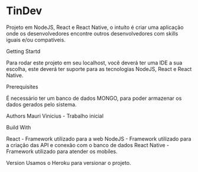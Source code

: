 # TinDev
Projeto em NodeJS, React e React Native, o intuíto é criar uma aplicação onde os desenvolvedores encontre outros desenvolvedores com skills iguais e/ou compatíveis.


Getting Startd

Para rodar este projeto em seu localhost, você deverá ter uma IDE a sua escolha, este deverá ter suporte para as tecnologias NodeJS, React e React Native.

Prerequisites

É necessário ter um banco de dados MONGO, para poder armazenar os dados gerados pelo sistema.

Authors
Mauri Vinicius - Trabalho inicial

Build With

React - Framework utilizado para a web
NodeJS - Framework utilizado para a criação das API e conexão com o banco de dados
React Native - Framework utilizado para atender os mobiles.

Version
Usamos o Heroku para versionar o projeto.